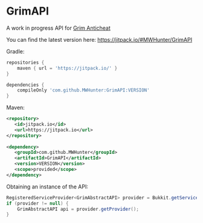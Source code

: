 # GrimAPI
A work in progress API for [Grim Anticheat](https://github.com/MWHunter/Grim)

You can find the latest version here: https://jitpack.io/#MWHunter/GrimAPI

Gradle:
```gradle
repositories {
    maven { url = 'https://jitpack.io/' }
}

dependencies {
    compileOnly 'com.github.MWHunter:GrimAPI:VERSION'
}
```

Maven:
```xml
<repository>
   <id>jitpack.io</id>
   <url>https://jitpack.io</url>
</repository>
  
<dependency>
   <groupId>com.github.MWHunter</groupId>
   <artifactId>GrimAPI</artifactId>
   <version>VERSION</version>
   <scope>provided</scope>
</dependency>
```

Obtaining an instance of the API:
```java
RegisteredServiceProvider<GrimAbstractAPI> provider = Bukkit.getServicesManager().getRegistration(GrimAbstractAPI.class);
if (provider != null) {
    GrimAbstractAPI api = provider.getProvider();
}
```

